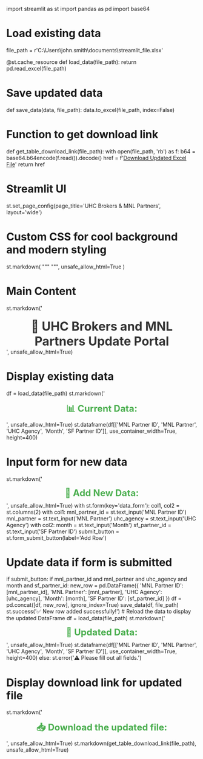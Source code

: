 import streamlit as st
import pandas as pd
import base64

# Load existing data
file_path = r'C:\Users\john.smith\documents\streamlit_file.xlsx'

@st.cache_resource
def load_data(file_path):
    return pd.read_excel(file_path)

# Save updated data
def save_data(data, file_path):
    data.to_excel(file_path, index=False)

# Function to get download link
def get_table_download_link(file_path):
    with open(file_path, 'rb') as f:
        b64 = base64.b64encode(f.read()).decode()
    href = f'<a href="data:application/octet-stream;base64,{b64}" download="streamlit_file.xlsx">Download Updated Excel File</a>'
    return href

# Streamlit UI
st.set_page_config(page_title='UHC Brokers & MNL Partners', layout='wide')

# Custom CSS for cool background and modern styling
st.markdown(
    """
    <style>
    .stApp {
        background: linear-gradient(135deg, #f5f7fa 0%, #c3cfe2 100%);
        font-family: 'Arial', sans-serif;
    }
    .main {
        background-color: rgba(255, 255, 255, 0.8);
        padding: 20px;
        border-radius: 10px;
        box-shadow: 0 4px 8px rgba(0, 0, 0, 0.2);
    }
    .stButton>button {
        background-color: #4CAF50;
        color: white;
        border-radius: 12px;
        padding: 10px 20px;
        font-size: 16px;
        margin: 10px 0px;
    }
    .stTextInput>div>input {
        padding: 10px;
        border: 2px solid #ddd;
        border-radius: 8px;
        margin-bottom: 10px;
    }
    .stDataFrame {
        border: 2px solid #ddd;
        border-radius: 8px;
        padding: 10px;
        background-color: white;
    }
    .title {
        font-size: 32px;
        font-weight: bold;
        color: #333;
        text-align: center;
        margin-top: 20px;
    }
    .subtitle {
        font-size: 24px;
        font-weight: bold;
        color: #4CAF50;
        margin-bottom: 10px;
        text-align: center;
    }
    </style>
    """,
    unsafe_allow_html=True
)

# Main Content
st.markdown('<div class="title">🔄 UHC Brokers and MNL Partners Update Portal</div>', unsafe_allow_html=True)

# Display existing data
df = load_data(file_path)
st.markdown('<div class="subtitle">📊 Current Data:</div>', unsafe_allow_html=True)
st.dataframe(df[['MNL Partner ID', 'MNL Partner', 'UHC Agency', 'Month', 'SF Partner ID']], use_container_width=True, height=400)

# Input form for new data
st.markdown('<div class="subtitle">📝 Add New Data:</div>', unsafe_allow_html=True)
with st.form(key='data_form'):
    col1, col2 = st.columns(2)
    with col1:
        mnl_partner_id = st.text_input('MNL Partner ID')
        mnl_partner = st.text_input('MNL Partner')
        uhc_agency = st.text_input('UHC Agency')
    with col2:
        month = st.text_input('Month')
        sf_partner_id = st.text_input('SF Partner ID')
    submit_button = st.form_submit_button(label='Add Row')

# Update data if form is submitted
if submit_button:
    if mnl_partner_id and mnl_partner and uhc_agency and month and sf_partner_id:
        new_row = pd.DataFrame({
            'MNL Partner ID': [mnl_partner_id],
            'MNL Partner': [mnl_partner],
            'UHC Agency': [uhc_agency],
            'Month': [month],
            'SF Partner ID': [sf_partner_id]
        })
        df = pd.concat([df, new_row], ignore_index=True)
        save_data(df, file_path)
        st.success('✅ New row added successfully!')
        # Reload the data to display the updated DataFrame
        df = load_data(file_path)
        st.markdown('<div class="subtitle">🔄 Updated Data:</div>', unsafe_allow_html=True)
        st.dataframe(df[['MNL Partner ID', 'MNL Partner', 'UHC Agency', 'Month', 'SF Partner ID']], use_container_width=True, height=400)
    else:
        st.error('⚠️ Please fill out all fields.')

# Display download link for updated file
st.markdown('<div class="subtitle">📥 Download the updated file:</div>', unsafe_allow_html=True)
st.markdown(get_table_download_link(file_path), unsafe_allow_html=True)
